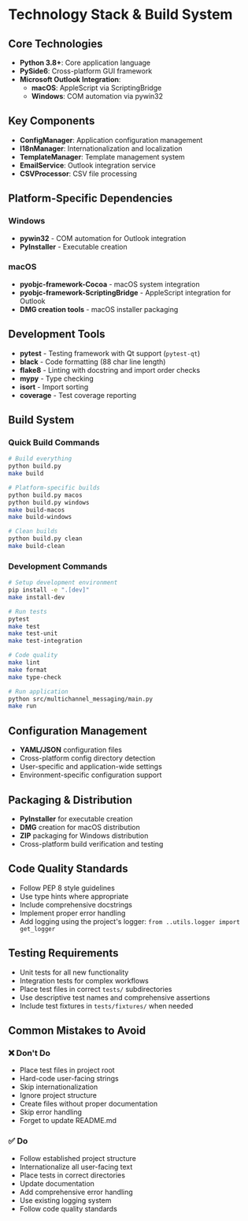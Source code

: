 # Technology Stack & Build System

## Core Technologies
- **Python 3.8+**: Core application language
- **PySide6**: Cross-platform GUI framework
- **Microsoft Outlook Integration**:
  - **macOS**: AppleScript via ScriptingBridge
  - **Windows**: COM automation via pywin32

## Key Components
- **ConfigManager**: Application configuration management
- **I18nManager**: Internationalization and localization
- **TemplateManager**: Template management system
- **EmailService**: Outlook integration service
- **CSVProcessor**: CSV file processing

## Platform-Specific Dependencies
### Windows
- **pywin32** - COM automation for Outlook integration
- **PyInstaller** - Executable creation

### macOS
- **pyobjc-framework-Cocoa** - macOS system integration
- **pyobjc-framework-ScriptingBridge** - AppleScript integration for Outlook
- **DMG creation tools** - macOS installer packaging

## Development Tools
- **pytest** - Testing framework with Qt support (`pytest-qt`)
- **black** - Code formatting (88 char line length)
- **flake8** - Linting with docstring and import order checks
- **mypy** - Type checking
- **isort** - Import sorting
- **coverage** - Test coverage reporting

## Build System
### Quick Build Commands
```bash
# Build everything
python build.py
make build

# Platform-specific builds
python build.py macos
python build.py windows
make build-macos
make build-windows

# Clean builds
python build.py clean
make build-clean
```

### Development Commands
```bash
# Setup development environment
pip install -e ".[dev]"
make install-dev

# Run tests
pytest
make test
make test-unit
make test-integration

# Code quality
make lint
make format
make type-check

# Run application
python src/multichannel_messaging/main.py
make run
```

## Configuration Management
- **YAML/JSON** configuration files
- Cross-platform config directory detection
- User-specific and application-wide settings
- Environment-specific configuration support

## Packaging & Distribution
- **PyInstaller** for executable creation
- **DMG** creation for macOS distribution
- **ZIP** packaging for Windows distribution
- Cross-platform build verification and testing

## Code Quality Standards
- Follow PEP 8 style guidelines
- Use type hints where appropriate
- Include comprehensive docstrings
- Implement proper error handling
- Add logging using the project's logger: `from ..utils.logger import get_logger`

## Testing Requirements
- Unit tests for all new functionality
- Integration tests for complex workflows
- Place test files in correct `tests/` subdirectories
- Use descriptive test names and comprehensive assertions
- Include test fixtures in `tests/fixtures/` when needed

## Common Mistakes to Avoid

### ❌ Don't Do
- Place test files in project root
- Hard-code user-facing strings
- Skip internationalization
- Ignore project structure
- Create files without proper documentation
- Skip error handling
- Forget to update README.md

### ✅ Do
- Follow established project structure
- Internationalize all user-facing text
- Place tests in correct directories
- Update documentation
- Add comprehensive error handling
- Use existing logging system
- Follow code quality standards